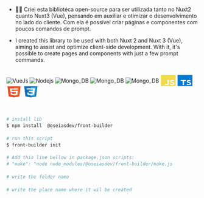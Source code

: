 

- 🧑‍💻 Criei esta bibliotéca open-source para ser utilizada tanto no Nuxt2 quanto Nuxt3 (Vue), pensando em auxiliar e otimizar o desenvolvimento no lado do cliente. Com ela é possível criar páginas e componentes com poucos comandos de prompt.

- I created this library to be used with both Nuxt 2 and Nuxt 3 (Vue), aiming to assist and optimize client-side development. With it, it's possible to create pages and components with just a few prompt commands.


<div style="display: inline_block"><br>
  <img align="center" alt="VueJs" height="30" width="40" src="https://cdn.jsdelivr.net/gh/devicons/devicon@latest/icons/vuejs/vuejs-original.svg">
  <img align="center" alt="Nodejs" height="30" width="40" src="https://cdn.jsdelivr.net/gh/devicons/devicon@latest/icons/nodejs/nodejs-original.svg">
  <img align="center" alt="Mongo_DB" height="30" width="40" src="https://cdn.jsdelivr.net/gh/devicons/devicon@latest/icons/mongodb/mongodb-original.svg">
  <img align="center" alt="Mongo_DB" height="30" width="40" src="https://cdn.jsdelivr.net/gh/devicons/devicon@latest/icons/nuxtjs/nuxtjs-original.svg">
  <img align="center" alt="Mongo_DB" height="30" width="40" src="https://cdn.jsdelivr.net/gh/devicons/devicon@latest/icons/flutter/flutter-original.svg">
  
  <img align="center" alt="Js" height="30" width="40" src="https://raw.githubusercontent.com/devicons/devicon/master/icons/javascript/javascript-plain.svg">
  <img align="center" alt="Ts" height="30" width="40" src="https://raw.githubusercontent.com/devicons/devicon/master/icons/typescript/typescript-plain.svg">
  <img align="center" alt="Rafa-HTML" height="30" width="40" src="https://raw.githubusercontent.com/devicons/devicon/master/icons/html5/html5-original.svg">
  <img align="center" alt="CSS" height="30" width="40" src="https://raw.githubusercontent.com/devicons/devicon/master/icons/css3/css3-original.svg">
</div>
<br/><br/>


```bash
# install lib
$ npm install  @oseiasdev/front-builder

# run this script 
$ front-builder init

# Add this line bellow in package.json scripts:
# "make": "node node_modules/@oseiasdev/front-builder/make.js
    
# write the folder name

# write the place name where it wil be created
